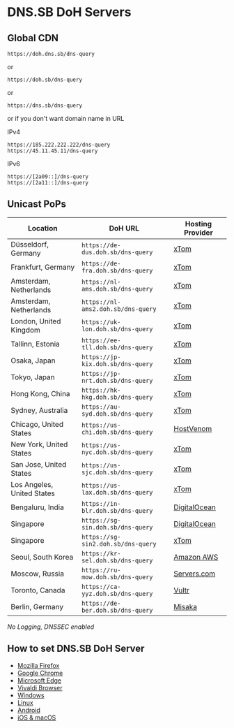 # DNS.SB DoH Servers

## Global CDN


`https://doh.dns.sb/dns-query`

or

`https://doh.sb/dns-query`

or

`https://dns.sb/dns-query`

or if you don't want domain name in URL

IPv4

```
https://185.222.222.222/dns-query
https://45.11.45.11/dns-query
```

IPv6

```
https://[2a09::]/dns-query
https://[2a11::]/dns-query
```

## Unicast PoPs

| Location                   | DoH URL                            | Hosting Provider                           |
| -------------------------- | ---------------------------------- | ------------------------------------------ |
| Düsseldorf, Germany        | `https://de-dus.doh.sb/dns-query`  | [xTom](https://xtom.com/)                  |
| Frankfurt, Germany         | `https://de-fra.doh.sb/dns-query`  | [xTom](https://xtom.com/)                  |
| Amsterdam, Netherlands     | `https://nl-ams.doh.sb/dns-query`  | [xTom](https://xtom.com/)                  |
| Amsterdam, Netherlands     | `https://nl-ams2.doh.sb/dns-query` | [xTom](https://xtom.com/)                  |
| London, United Kingdom     | `https://uk-lon.doh.sb/dns-query`  | [xTom](https://xtom.com/)                  |
| Tallinn, Estonia           | `https://ee-tll.doh.sb/dns-query`  | [xTom](https://xtom.com/)                  |
| Osaka, Japan               | `https://jp-kix.doh.sb/dns-query`  | [xTom](https://xtom.com/)                  |
| Tokyo, Japan               | `https://jp-nrt.doh.sb/dns-query`  | [xTom](https://xtom.com/)                  |
| Hong Kong, China           | `https://hk-hkg.doh.sb/dns-query`  | [xTom](https://xtom.com/)                  |
| Sydney, Australia          | `https://au-syd.doh.sb/dns-query`  | [xTom](https://xtom.com/)                  |
| Chicago, United States     | `https://us-chi.doh.sb/dns-query`  | [HostVenom](https://xt.om/hostvenom)       |
| New York, United States    | `https://us-nyc.doh.sb/dns-query`  | [xTom](https://xtom.com/)                  |
| San Jose, United States    | `https://us-sjc.doh.sb/dns-query`  | [xTom](https://xtom.com/)                  |
| Los Angeles, United States | `https://us-lax.doh.sb/dns-query`  | [xTom](https://xtom.com/)                  |
| Bengaluru, India           | `https://in-blr.doh.sb/dns-query`  | [DigitalOcean](https://xt.om/digitalocean) |
| Singapore                  | `https://sg-sin.doh.sb/dns-query`  | [DigitalOcean](https://xt.om/digitalocean) |
| Singapore                  | `https://sg-sin2.doh.sb/dns-query` | [xTom](https://xtom.com/)                  |
| Seoul, South Korea         | `https://kr-sel.doh.sb/dns-query`  | [Amazon AWS](https://aws.amazon.com/)      |
| Moscow, Russia             | `https://ru-mow.doh.sb/dns-query`  | [Servers.com](https://xt.om/serverscom)    |
| Toronto, Canada            | `https://ca-yyz.doh.sb/dns-query`  | [Vultr](https://xt.om/vultr)               |
| Berlin, Germany            | `https://de-ber.doh.sb/dns-query`  | [Misaka](https://misaka.io/)               |

*No Logging, DNSSEC enabled*

## How to set DNS.SB DoH Server

- [Mozilla Firefox](https://dns.sb/guide/doh/firefox/)
- [Google Chrome](https://dns.sb/guide/doh/chrome/)
- [Microsoft Edge](https://dns.sb/guide/doh/edge/)
- [Vivaldi Browser](https://dns.sb/doh/vivaldi/)
- [Windows](https://dns.sb/guide/doh/windows/)
- [Linux](https://dns.sb/guide/doh/linux/)
- [Android](https://dns.sb/guide/doh/android/)
- [iOS & macOS](https://dns.sb/guide/doh/apple/)
